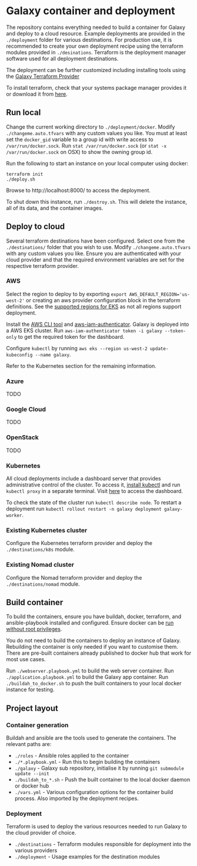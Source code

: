 # Galaxy container and deployment

The repository contains everything needed to build a container for Galaxy and deploy to a cloud resource.
Example deployments are provided in the `./deployment` folder for various destinations. For production use, it is
recommended to create your own deployment recipe using the terraform modules provided in `./desinations`. Terraform
is the deployment manager software used for all deployment destinations.

The deployment can be further customized including installing tools using the [Galaxy Terraform Provider](https://registry.terraform.io/providers/brinkmanlab/galaxy/latest/docs)

To install terraform, check that your systems package manager provides it or download it from [here](https://www.terraform.io/downloads.html).

## Run local
Change the current working directory to `./deployment/docker`. Modify `./changeme.auto.tfvars` with any custom values you like.
You must at least set the `docker_gid` variable to a group id with write access to `/var/run/docker.sock`.
Run `stat /var/run/docker.sock` (or `stat -x /var/run/docker.sock` on OSX) to show the owning group id.

Run the following to start an instance on your local computer using docker:
```shell script
terraform init
./deploy.sh
```

Browse to http://localhost:8000/ to access the deployment.

To shut down this instance, run `./destroy.sh`. This will delete the instance, all of its data, and the container images.

## Deploy to cloud

Several terraform destinations have been configured. Select one from the `./destinations/` folder that you wish to use.
Modify `./changeme.auto.tfvars` with any custom values you like. Ensure you are authenticated with your cloud provider
and that the required environment variables are set for the respective terraform provider.

### AWS

Select the region to deploy to by exporting `export AWS_DEFAULT_REGION='us-west-2'` or creating an aws provider configuration block in the terraform definitions.
See the [supported regions for EKS](https://docs.aws.amazon.com/general/latest/gr/eks.html) as not all regions support deployment.

Install the [AWS CLI tool](https://docs.aws.amazon.com/cli/latest/userguide/install-cliv2.html) and [aws-iam-authenticator](https://docs.aws.amazon.com/eks/latest/userguide/install-aws-iam-authenticator.html).
Galaxy is deployed into a AWS EKS cluster. Run `aws-iam-authenticator token -i galaxy --token-only` to get the required token for the dashboard.

Configure `kubectl` by running `aws eks --region us-west-2 update-kubeconfig --name galaxy`.

Refer to the Kubernetes section for the remaining information.

### Azure
TODO

### Google Cloud
TODO

### OpenStack
TODO

### Kubernetes

All cloud deployments include a dashboard server that provides administrative control of the cluster.
To access it, [install kubectl](https://kubernetes.io/docs/tasks/tools/install-kubectl/) and run `kubectl proxy` in a separate terminal.
Visit [here](http://localhost:8001/api/v1/namespaces/kubernetes-dashboard/services/https:kubernetes-dashboard:/proxy/#/login) to
access the dashboard.

To check the state of the cluster run `kubectl describe node`.
To restart a deployment run `kubectl rollout restart -n galaxy deployment galaxy-worker`.

### Existing Kubernetes cluster

Configure the Kubernetes terraform provider and deploy the `./destinations/k8s` module.

### Existing Nomad cluster

Configure the Nomad terraform provider and deploy the `./destinations/nomad` module.

## Build container
To build the containers, ensure you have buildah, docker, terraform, and ansible-playbook installed and configured.
Ensure docker can be [run without root privileges](https://docs.docker.com/engine/install/linux-postinstall/).

You do not need to build the containers to deploy an instance of Galaxy. Rebuilding the container is only needed if you want to
customise them. There are pre-built containers already published to docker hub that work for most use cases.

Run `./webserver.playbook.yml` to build the web server container.
Run `./application.playbook.yml` to build the Galaxy app container.
Run `./buildah_to_docker.sh` to push the built containers to your local docker instance for testing.

## Project layout

### Container generation

Buildah and ansible are the tools used to generate the containers. The relevant paths are:

* `./roles` - Ansible roles applied to the container
* `./*.playbook.yml` - Run this to begin building the containers
* `./galaxy` - Galaxy sub repository, initialise it by running `git submodule update --init`
* `./buildah_to_*.sh` - Push the built container to the local docker daemon or docker hub
* `./vars.yml` - Various configuration options for the container build process. Also imported by the deployment recipes.

### Deployment

Terraform is used to deploy the various resources needed to run Galaxy to the cloud provider of choice.

* `./destinations` - Terraform modules responsible for deployment into the various providers
* `./deployment` - Usage examples for the destination modules